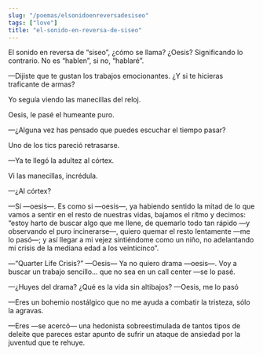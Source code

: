 ```yaml
---
slug: "/poemas/elsonidoenreversadesiseo"
tags: ["love"]
title: "el-sonido-en-reversa-de-siseo"
---
```

El sonido en reversa de “siseo”, ¿cómo se llama? ¿Oesis? Significando lo contrario. No es “hablen”, si no, “hablaré”. 

—Dijiste que te gustan los trabajos emocionantes. ¿Y si te hicieras traficante de armas?

Yo seguía viendo las manecillas del reloj.

Oesis, le pasé el humeante puro.

—¿Alguna vez has pensado que puedes escuchar el tiempo pasar?

Uno de los tics pareció retrasarse.

—Ya te llegó la adultez al córtex.

Vi las manecillas, incrédula.

—¿Al córtex?

—Sí —oesis—. Es como si —oesis—, ya habiendo sentido la mitad de lo que vamos a sentir en el resto de nuestras vidas, bajamos el ritmo y decimos: “estoy harto de buscar algo que me llene, de quemarlo todo tan rápido —y observando el puro incinerarse—, quiero quemar el resto lentamente —me lo pasó—; y así llegar a mi vejez sintiéndome como un niño, no adelantando mi crisis de la mediana edad a los veinticinco”.

—“Quarter Life Crisis?” —Oesis— Ya no quiero drama —oesis—. Voy a buscar un trabajo sencillo… que no sea en un call center —se lo pasé.

—¿Huyes del drama? ¿Qué es la vida sin altibajos? —Oesis, me lo pasó

—Eres un bohemio nostálgico que no me ayuda a combatir la tristeza, sólo la agravas. 

—Eres —se acercó— una hedonista sobreestimulada de tantos tipos de deleite que pareces estar apunto de sufrir un ataque de ansiedad por la juventud que te rehuye.